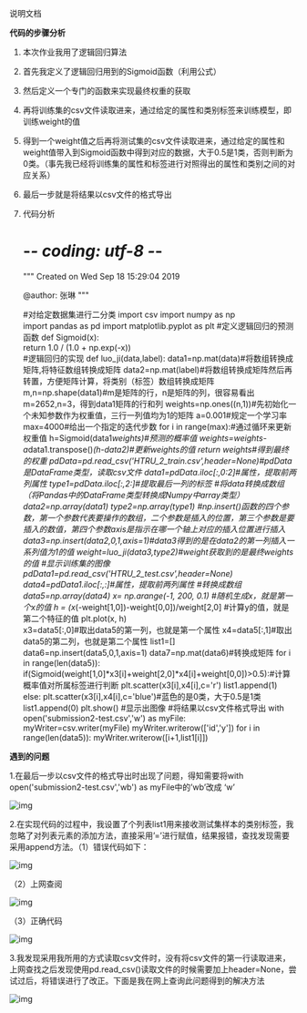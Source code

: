 说明文档

**代码的步骤分析**

 

1. 本次作业我用了逻辑回归算法

2. 首先我定义了逻辑回归用到的Sigmoid函数（利用公式）

3. 然后定义一个专门的函数来实现最终权重的获取

4. 再将训练集的csv文件读取进来，通过给定的属性和类别标签来训练模型，即训练weight的值

5. 得到一个weight值之后再将测试集的csv文件读取进来，通过给定的属性和weight值带入到Sigmoid函数中得到对应的数据，大于0.5是1类，否则判断为0类。（事先我已经将训练集的属性和标签进行对照得出的属性和类别之间的对应关系）

6. 最后一步就是将结果以csv文件的格式导出

7. 代码分析

   # -*- coding: utf-8 -*-
   """
   Created on Wed Sep 18 15:29:04 2019

   @author: 张琳
   """

   #对给定数据集进行二分类
   import csv
   import numpy as np  
   import pandas as pd
   import matplotlib.pyplot as plt
   #定义逻辑回归的预测函数
   def Sigmoid(x):  
       return 1.0 / (1.0 + np.exp(-x))  
   #逻辑回归的实现
   def luo_ji(data,label):
       data1=np.mat(data)#将数组转换成矩阵,将特征数组转换成矩阵
       data2=np.mat(label)#将数组转换成矩阵然后再转置，方便矩阵计算，将类别（标签）数组转换成矩阵
       m,n=np.shape(data1)#m是矩阵的行，n是矩阵的列，很容易看出m=2652,n=3，得到data1矩阵的行和列
       weights=np.ones((n,1))#先初始化一个未知参数作为权重值，三行一列值均为1的矩阵
       a=0.001#规定一个学习率
       max=4000#给出一个指定的迭代步数 
       for i in range(max):#通过循环来更新权重值
           h=Sigmoid(data1*weights)#预测的概率值
           weights=weights-a*data1.transpose()*(h-data2)#更新weights的值
       return weights#得到最终的权重
   pdData=pd.read_csv('HTRU_2_train.csv',header=None)#pdData是DataFrame类型，读取csv文件
   data1=pdData.iloc[:,0:2]#属性，提取前两列属性
   type1=pdData.iloc[:,2:]#提取最后一列的标签
   #将data转换成数组（将Pandas中的DataFrame类型转换成Numpy中array类型）
   data2=np.array(data1)
   type2=np.array(type1)
   #np.insert()函数的四个参数，第一个参数代表要操作的数组，二个参数是插入的位置，第三个参数是要插入的数值，第四个参数axis是指示在哪一个轴上对应的插入位置进行插入
   data3=np.insert(data2,0,1,axis=1)#data3得到的是在data2的第一列插入一系列值为1的值
   weight=luo_ji(data3,type2)#weight获取到的是最终weights的值
   #显示训练集的图像
   pdData1=pd.read_csv('HTRU_2_test.csv',header=None)
   data4=pdData1.iloc[:,:]#属性，提取前两列属性
   #转换成数组
   data5=np.array(data4)
   x= np.arange(-1, 200, 0.1)   #随机生成x，就是第一个x的值
   h = (x*(-weight[1,0])-weight[0,0])/weight[2,0]   #计算y的值，就是第二个特征的值
   plt.plot(x, h)  
   x3=data5[:,0]#取出data5的第一列，也就是第一个属性
   x4=data5[:,1]#取出data5的第二列，也就是第二个属性
   list1=[] 
   data6=np.insert(data5,0,1,axis=1)
   data7=np.mat(data6)#转换成矩阵
   for i in range(len(data5)):
       if(Sigmoid(weight[1,0]*x3[i]+weight[2,0]*x4[i]+weight[0,0])>0.5):#计算概率值对所属标签进行判断
           plt.scatter(x3[i],x4[i],c='r')
           list1.append(1)
       else:
           plt.scatter(x3[i],x4[i],c='blue')#蓝色的是0类，大于0.5是1类
           list1.append(0)
   plt.show()    #显示出图像
   #将结果以csv文件格式导出
   with open('submission2-test.csv','w') as myFile:    
       myWriter=csv.writer(myFile)
       myWriter.writerow(['id','y'])
       for i in range(len(data5)):
           myWriter.writerow([i+1,list1[i]])

 

**遇到的问题**

 

1.在最后一步以csv文件的格式导出时出现了问题，得知需要将with open('submission2-test.csv','wb') as myFile中的’wb’改成 ‘w’

![img](file:///C:/Users/张琳/AppData/Local/Temp/msohtmlclip1/01/clip_image002.jpg)

2.在实现代码的过程中，我设置了个列表list1用来接收测试集样本的类别标签，我忽略了对列表元素的添加方法，直接采用’=’进行赋值，结果报错，查找发现需要采用append方法。（1）错误代码如下：

![img](file:///C:/Users/张琳/AppData/Local/Temp/msohtmlclip1/01/clip_image004.jpg)

（2）上网查阅

![img](file:///C:/Users/张琳/AppData/Local/Temp/msohtmlclip1/01/clip_image006.jpg)

（3）正确代码

![img](file:///C:/Users/张琳/AppData/Local/Temp/msohtmlclip1/01/clip_image008.jpg)

 

3.我发现采用我所用的方式读取csv文件时，没有将csv文件的第一行读取进来，上网查找之后发现使用pd.read_csv()读取文件的时候需要加上header=None，尝试过后，将错误进行了改正。下面是我在网上查询此问题得到的解决方法

![img](file:///C:/Users/张琳/AppData/Local/Temp/msohtmlclip1/01/clip_image010.jpg)

 

 